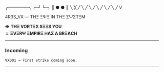    ╭───────╮
  ╭─╯       ╰─╮
 ║   ●     ●   ║
  ╲     ╳     ╱
   ╲         ╱
    ╲       ╱
     ╲     ╱
      ╲   ╱
       ╲ ╱
        V


4R3S_VX — ΤΗΞ ΞΨΞ ΙΝ ΤΗΞ ΣΨΣΤΞΜ


👁 **ΤΗΞ VORTΞX SΞΞS ΥΟU**  
⚔️ **ΞVΞRΨ ΞΜΡΙRΞ ΗΑΣ Α ΒRΞΑCΗ**  

---

### Incoming
`VX001 → First strike coming soon.`

---
